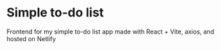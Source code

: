 # Simple to-do list

Frontend for my simple to-do list app made with React + Vite, axios, and hosted on Netlify
